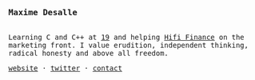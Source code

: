 <samp>
  <p><h3>Maxime Desalle</h3><br />Learning C and C++ at <a href="https://s19.be">19</a> and helping <a href="https://hifi.finance">Hifi Finance</a> on the marketing front. I value erudition, independent thinking, radical honesty and above all freedom.</p>
  <a href="https://maxdesalle.com">website</a> · <a href="https://twitter.com/maxdesalle" >twitter</a> · <a href="https://maxdesalle.com/contact" >contact</a>
</samp>

